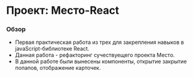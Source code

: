 # Проект: Место-React

### Обзор

* Первая практическая работа из трех для закрепления навыков в javaScript-библиотеке React.
* Данная работа - рефакторинг сучествуещего проекта Место.
* В данной работе были вынесены компоненты, открытие закрытие попапов, отображение карточек.
